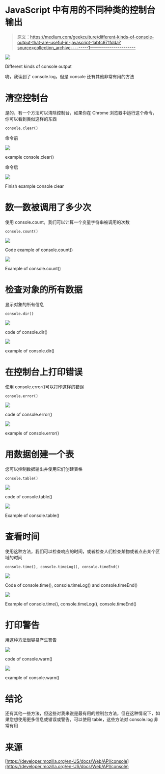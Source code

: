 # JavaScript 中有用的不同种类的控制台输出

> 原文：<https://medium.com/geekculture/different-kinds-of-console-output-that-are-useful-in-javascript-1abfc971fdda?source=collection_archive---------1----------------------->

![](img/366e952a4f1088327418c24a282e9e89.png)

Different kinds of console output

嗨，我读到了 console.log，但是 console 还有其他非常有用的方法

# 清空控制台

是的，有一个方法可以清除控制台，如果你在 Chrome 浏览器中运行这个命令，你可以看到类似这样的东西

```
console.clear()
```

命令前

![](img/7f43ac016e717eaad3e9c83f649104e4.png)

example console.clear()

命令后

![](img/2fa359039e51d497e76791ad84941620.png)

Finish example console clear

# 数一数被调用了多少次

使用 console.count，我们可以计算一个变量字符串被调用的次数

```
console.count()
```

![](img/6840834ef3b88a5b61aedccdd86f3eac.png)

Code example of console.count()

![](img/75f8a0bd993a1da0cc7f6167d4cbca79.png)

Example of console.count()

# 检查对象的所有数据

显示对象的所有信息

```
console.dir()
```

![](img/d72ece1b5eb59b4bc7c044965e12ec83.png)

code of console.dir()

![](img/04bf30bb2eb476fbd6cd0f74fa724351.png)

example of console.dir()

# 在控制台上打印错误

使用 console.error()可以打印这样的错误

```
console.error()
```

![](img/5f80b8972a67d2957aec60aa07574a0a.png)

code of console.error()

![](img/fd24a173133f3630e9b680639d0964d3.png)

example of console.error()

# 用数据创建一个表

您可以控制数据输出并使用它们创建表格

```
console.table()
```

![](img/8307d541e97930a38edb4c5355c3b545.png)

code of console.table()

![](img/d664513b907d4ff841e3a58a86717f78.png)

Example of console.table()

# 查看时间

使用这种方法，我们可以检查响应的时间，或者检查人们检查某物或者点击某个区域的时间

```
console.time(), console.timeLog(), console.timeEnd()
```

![](img/9372185394e50a00898b6ebf4b38dbfe.png)

Code of console.time(), console.timeLog() and console.timeEnd()

![](img/699f41840a6c8a8f8064dfd329ee3b70.png)

Example of console.time(), console.timeLog(), console.timeEnd()

# 打印警告

用这种方法很容易产生警告

![](img/a72d407b554212406124adf0c9aed40c.png)

code of console.warn()

![](img/fa86aa39420399db4e09be3c4ac9e42f.png)

example of console.warn()

# 结论

还有其他一些方法，但这些对我来说是最有用的控制台方法，但在这种情况下，如果您想使用更多信息或错误或警告，可以使用 table，这些方法对 console.log 非常有用

# 来源

[https://developer.mozilla.org/en-US/docs/Web/API/console](https://developer.mozilla.org/en-US/docs/Web/API/console)